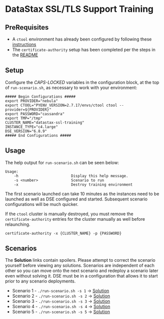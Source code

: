 # DataStax SSL/TLS Support Training

## PreRequisites

* A `ctool` environment has already been configured by following these [instructions](https://docsreview.sjc.dsinternal.org/en/dse/doc/ctool/ctool/ctoolGettingStarted.html#ctoolGettingStarted)
* The `certificate-authority` setup has been completed per the steps in the [README](../README.md#setup)

## Setup

Configure the _CAPS-LOCKED_ variables in the configuration block, at the top of `run-scenario.sh`, as necessary to work with your environment:

```
##### Begin Configurations #####
export PROVIDER="nebula"
export CTOOL="PYENV_VERSION=2.7.17/envs/ctool ctool --provider=${PROVIDER}"
export PASSWORD="cassandra"
export TMP="/tmp"
CLUSTER_NAME="datastax-ssl-training"
INSTANCE_TYPE="c4.large"
DSE_VERSION="6.8.9"
##### End Configurations #####
```

## Usage

The help output for `run-scenario.sh` can be seen below:

```
Usage:
    -h                        Display this help message.
    -s <number>               Scenario to run
    -x                        Destroy training environment
```

The first scenario launched can take 10 minutes as the instances need to be launched as well as DSE configured and started. Subsequent scenario configurations will be much quicker.

If the `ctool` cluster is manually destroyed, you must remove the `certificate-authority` entries for the cluster manually as well before relaunching.

```
certificate-authority -x {CLUSTER_NAME} -p {PASSWORD}
```

## Scenarios

The **Solution** links contain spoilers. Please attempt to correct the scenario yourself before viewing any solutions. Scenarios are independent of each other so you can move onto the next scenario and redeploy a scenario later even without solving it. DSE must be in a configuration that allows it to start prior to any scenario deployments. 

* Scenario 1 - `./run-scenario.sh -s 1` -> [Solution](scenarios/scenario1/SOLUTION.md)
* Scenario 2 - `./run-scenario.sh -s 2` -> [Solution](scenarios/scenario2/SOLUTION.md)
* Scenario 3 - `./run-scenario.sh -s 3` -> [Solution](scenarios/scenario3/SOLUTION.md)
* Scenario 4 - `./run-scenario.sh -s 4` -> [Solution](scenarios/scenario4/SOLUTION.md)
* Scenario 5 - `./run-scenario.sh -s 5` -> [Solution](scenarios/scenario5/SOLUTION.md)
